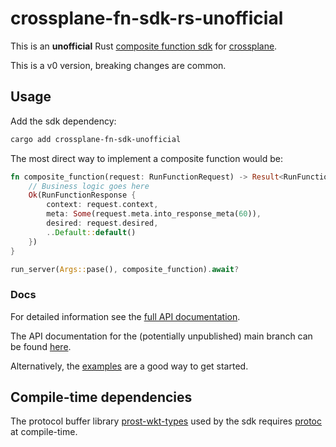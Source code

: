 # crossplane-fn-sdk-rs-unofficial

This is an **unofficial** Rust [composite function sdk](https://docs.crossplane.io/latest/guides/write-a-composition-function-in-go/) 
for  [crossplane](https://www.crossplane.io/).

This is a v0 version, breaking changes are common.

## Usage

Add the sdk dependency:
```bash
cargo add crossplane-fn-sdk-unofficial
```
The most direct way to implement a composite function would be:
```rust
fn composite_function(request: RunFunctionRequest) -> Result<RunFunctionResponse,Status> {
    // Business logic goes here
    Ok(RunFunctionResponse {
        context: request.context,
        meta: Some(request.meta.into_response_meta(60)),
        desired: request.desired,
        ..Default::default()
    })
}

run_server(Args::pase(), composite_function).await?
```

### Docs
For detailed information see the [full API documentation](https://docs.rs/crossplane-fn-sdk-unofficial/latest/crossplane_fn_sdk_unofficial/index.html).

The API documentation for the (potentially unpublished) main branch can be found [here](https://ngergs.github.io/crossplane-fn-sdk-rs-unofficial/).

Alternatively, the [examples](https://github.com/ngergs/crossplane-fn-sdk-rs-unofficial/tree/main/example) are a good way to get started.

## Compile-time dependencies

The protocol buffer library [prost-wkt-types](https://docs.rs/prost-wkt-types/latest/prost_wkt_types) used by the sdk requires [protoc](https://protobuf.dev/installation/) at compile-time.